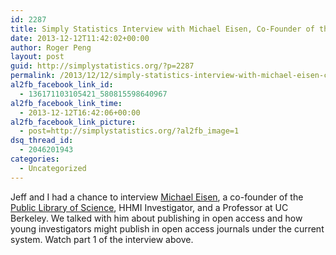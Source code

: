 ```yaml
---
id: 2287
title: Simply Statistics Interview with Michael Eisen, Co-Founder of the Public Library of Science (Part 1/2)
date: 2013-12-12T11:42:02+00:00
author: Roger Peng
layout: post
guid: http://simplystatistics.org/?p=2287
permalink: /2013/12/12/simply-statistics-interview-with-michael-eisen-co-founder-of-the-public-library-of-science/
al2fb_facebook_link_id:
  - 136171103105421_580815598640967
al2fb_facebook_link_time:
  - 2013-12-12T16:42:06+00:00
al2fb_facebook_link_picture:
  - post=http://simplystatistics.org/?al2fb_image=1
dsq_thread_id:
  - 2046201943
categories:
  - Uncategorized
---
```

Jeff and I had a chance to interview [Michael Eisen](http://www.michaeleisen.org/blog/), a co-founder of the [Public Library of Science](http://plos.org), HHMI Investigator, and a Professor at UC Berkeley. We talked with him about publishing in open access and how young investigators might publish in open access journals under the current system. Watch part 1 of the interview above.
